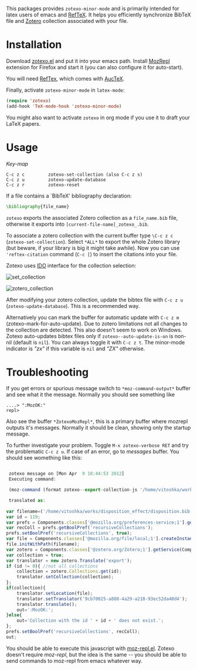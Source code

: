 This packages provides `zotexo-minor-mode` and is primarily intended for latex users of emacs and [RefTeX](http://staff.science.uva.nl/~dominik/Tools/reftex/reftex-nutshell.html). It helps you efficiently synchronize BibTeX file and [Zotero](http://www.zotero.org) collection associated with your file. 


Installation
===========

Download [zotexo.el](https://raw.github.com/vitoshka/zotexo/master/zotexo.el) and put it into your emacs path. Install [MozRepl](https://addons.mozilla.org/en-US/firefox/addon/mozrepl/) extension for Firefox and start it (you can also configure it for  auto-start).

You will need [RefTex](http://www.gnu.org/software/auctex/reftex.html), which comes with [AucTeX](http://www.gnu.org/s/auctex/). 

Finally, activate `zotexo-minor-mode` in `latex-mode`:

```lisp
(require 'zotexo)
(add-hook 'TeX-mode-hook 'zotexo-minor-mode)
```

You might also want to activate `zotexo` in org mode if you use it to draft your
LaTeX papers.

Usage
=====

_*Key-map*_
```
C-c z c         zotexo-set-collection (also C-c z s)
C-c z u         zotexo-update-database
C-c z r         zotexo-reset
```
If a file contains a `BibTeX' bibliography declaration:
```tex
\bibliography{file_name}
```
`zotexo` exports the associated Zotero collection as a `file_name.bib` file, otherwise it exports into `[current-file-name]_zotexo_.bib`.

To associate a zotero collection with the current buffer type `\C-c z c` (`zotexo-set-collection`). Select `*ALL*` to export
the whole Zotero library (but beware, if your library is big it might take awhile). Now you can use  `'reftex-citation` command (`C-c [`) to insert the citations into your file.

Zotexo uses [IDO](http://www.emacswiki.org/emacs/InteractivelyDoThings ) interface for the collection selection:

![set_collection](https://github.com/vitoshka/zotexo/raw/master/img/set_collection.png)

![zotero_collection](https://github.com/vitoshka/zotexo/raw/master/img/zotero_collection.png)

 
After modifying your zotero collection,  update the bibtex file with `C-c z u` (`zotexo-update-database`). This is a recommended way.  

Alternatively you can  mark the buffer for automatic update with `C-c z m` (zotexo-mark-for-auto-update). Due to zotero limitations not all changes to the collection are detected. This also doesn't seem to work on Windows. Zotexo auto-updates bibtex files only if `zotexo--auto-update-is-on` is non-nil (default is `nil`). You can always toggle it with `C-c z t`. The minor-mode indicator is *"zx"* if this variable is `nil` and *"ZX"* otherwise.

Troubleshooting
===============

If you get errors or spurious message switch to `*moz-command-output*` buffer and see what it the message. Normally you should see something like 

```
....> ":MozOK:"
repl> 
```

Also see the buffer `*ZotexoMozRepl*`, this is a primary buffer where mozrepl outputs it's messages. Normally it should be clean, showing only the startup message. 

To further investigate your problem. Toggle `M-x zotexo-verbose RET` and try the problematic `C-c z u`. If case of an error, go to *messages* buffer. You should see womething like this:

```javascript

 zotexo message on [Mon Apr  9 18:44:53 2012]
 Executing command: 

 (moz-command (format zotexo--export-collection-js '/home/vitoshka/works/disposition_effect/disposition.bib' 119))

 translated as:
 
var filename=('/home/vitoshka/works/disposition_effect/disposition.bib');
var id = 119;
var prefs = Components.classes['@mozilla.org/preferences-service;1'].getService(Components.interfaces.nsIPrefService).getBranch('extensions.zotero.');
var recColl = prefs.getBoolPref('recursiveCollections');
prefs.setBoolPref('recursiveCollections', true);
var file = Components.classes['@mozilla.org/file/local;1'].createInstance(Components.interfaces.nsILocalFile);
file.initWithPath(filename);
var zotero = Components.classes['@zotero.org/Zotero;1'].getService(Components.interfaces.nsISupports).wrappedJSObject;
var collection = true;
var translator = new zotero.Translate('export');
if (id != 0){ //not all collections
    collection = zotero.Collections.get(id);
    translator.setCollection(collection);
};
if(collection){
    translator.setLocation(file);
    translator.setTranslator('9cb70025-a888-4a29-a210-93ec52da40d4');
    translator.translate();
    out=':MozOK:';
}else{
    out='Collection with the id ' + id + ' does not exist.';
};
prefs.setBoolPref('recursiveCollections', recColl);
out;
```

You should be able to execute this javascript with [moz-repl.el](https://github.com/bard/mozrepl/wiki/Emacs-integration). Zotexo doesn't require _moz-repl_, but the idea is the same -- you should be able to send commands to moz-repl from emacs whatever way.


